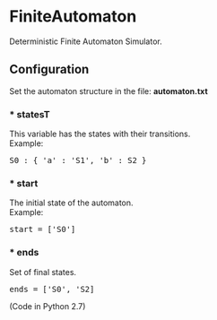 # FiniteAutomaton
Deterministic Finite Automaton Simulator.

## Configuration
Set the automaton structure in the file: <b>automaton.txt</b>

### * statesT
This variable has the states with their transitions.<br>
Example:<br>
<pre>
S0 : { 'a' : 'S1', 'b' : S2 }
</pre>
### * start
The initial state of the automaton.<br>
Example:<br>
<pre>
start = ['S0']
</pre>
### * ends
Set of final states.<br>
<pre>
ends = ['S0', 'S2]
</pre>


(Code in Python 2.7)
